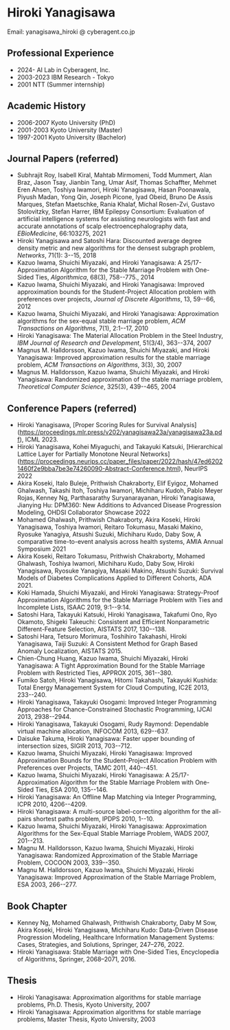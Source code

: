 # Hiroki Yanagisawa

Email: yanagisawa_hiroki @ cyberagent.co.jp

## Professional Experience
+ 2024- AI Lab in Cyberagent, Inc.
+ 2003-2023 IBM Research - Tokyo
+ 2001 NTT (Summer internship)

## Academic History
+ 2006-2007 Kyoto University (PhD)
+ 2001-2003 Kyoto University (Master)
+ 1997-2001 Kyoto University (Bachelor)

## Journal Papers (referred)

+ Subhrajit Roy, Isabell Kiral, Mahtab Mirmomeni, Todd Mummert, Alan Braz, Jason Tsay, Jianbin Tang, Umar Asif, Thomas Schaffter, Mehmet Eren Ahsen, Toshiya Iwamori, Hiroki Yanagisawa, Hasan Poonawala, Piyush Madan, Yong Qin, Joseph Picone, Iyad Obeid, Bruno De Assis Marques, Stefan Maetschke, Rania Khalaf, Michal Rosen-Zvi, Gustavo Stolovitzky, Stefan Harrer, IBM Epilepsy Consortium: Evaluation of artificial intelligence systems for assisting neurologists with fast and accurate annotations of scalp electroencephalography data, *EBioMedicine*, 66:103275, 2021
+ Hiroki Yanagisawa and Satoshi Hara: Discounted average degree density metric and new algorithms for the densest subgraph problem, *Networks*, 71(1): 3--15, 2018
+ Kazuo Iwama, Shuichi Miyazaki, and Hiroki Yanagisawa: A 25/17-Approximation Algorithm for the Stable Marriage Problem with One-Sided Ties, *Algorithmica*, 68(3), 758--775., 2014
+ Kazuo Iwama, Shuichi Miyazaki, and Hiroki Yanagisawa: Improved approximation bounds for the Student-Project Allocation problem with preferences over projects, *Journal of Discrete Algorithms*, 13, 59--66, 2012
+ Kazuo Iwama, Shuichi Miyazaki, and Hiroki Yanagisawa: Approximation algorithms for the sex-equal stable marriage problem, *ACM Transactions on Algorithms*, 7(1), 2:1--17, 2010
+ Hiroki Yanagisawa: The Material Allocation Problem in the Steel Industry, *IBM Journal of Research and Development*, 51(3/4), 363--374, 2007
+ Magnus M. Halldorsson, Kazuo Iwama, Shuichi Miyazaki, and Hiroki Yanagisawa: Improved approximation results for the stable marriage problem, *ACM Transactions on Algorithms*, 3(3), 30, 2007
+ Magnus M. Halldorsson, Kazuo Iwama, Shuichi Miyazaki, and Hiroki Yanagisawa: Randomized approximation of the stable marriage problem, *Theoretical Computer Science*, 325(3), 439--465, 2004

## Conference Papers (referred)
+ Hiroki Yanagisawa, [Proper Scoring Rules for Survival Analysis] (https://proceedings.mlr.press/v202/yanagisawa23a/yanagisawa23a.pdf), ICML 2023.
+ Hiroki Yanagisawa, Kohei Miyaguchi, and Takayuki Katsuki, [Hierarchical Lattice Layer for Partially Monotone Neural Networks] (https://proceedings.neurips.cc/paper_files/paper/2022/hash/47ed62021460f2e9bba7be3e74260090-Abstract-Conference.html), NeurIPS 2022
+ Akira Koseki, Italo Buleje, Prithwish Chakraborty, Elif Eyigoz, Mohamed Ghalwash, Takashi Itoh, Toshiya Iwamori, Michiharu Kudoh, Pablo Meyer Rojas, Kenney Ng, Parthasarathy Suryanarayanan, Hiroki Yanagisawa, Jianying Hu: DPM360: New Additions to Advanced Disease Progression Modeling, OHDSI Collaborator Showcase 2022
+ Mohamed Ghalwash, Prithwish Chakraborty, Akira Koseki, Hiroki Yanagisawa, Toshiya Iwamori, Reitaro Tokumasu, Masaki Makino, Ryosuke Yanagiya, Atsushi Suzuki, Michiharu Kudo, Daby Sow, A comparative time-to-event analysis across health systems, AMIA Annual Symposium 2021
+ Akira Koseki, Reitaro Tokumasu, Prithwish Chakraborty, Mohamed Ghalwash, Toshiya Iwamori, Michiharu Kudo, Daby Sow, Hiroki Yanagisawa, Ryosuke Yanagiya, Masaki Makino, Atsushi Suzuki: Survival Models of Diabetes Complications Applied to Different Cohorts, ADA 2021.
+ Koki Hamada, Shuichi Miyazaki, and Hiroki Yanagisawa: Strategy-Proof Approximation Algorithms for the Stable Marriage Problem with Ties and Incomplete Lists, ISAAC 2019, 9:1--9:14.
+ Satoshi Hara, Takayuki Katsuki, Hiroki Yanagisawa, Takafumi Ono, Ryo Okamoto, Shigeki Takeuchi: Consistent and Efficient Nonparametric Different-Feature Selection, AISTATS 2017, 130--138.
+ Satoshi Hara, Tetsuro Morimura, Toshihiro Takahashi, Hiroki Yanagisawa, Taiji Suzuki: A Consistent Method for Graph Based Anomaly Localization, AISTATS 2015.
+ Chien-Chung Huang, Kazuo Iwama, Shuichi Miyazaki, Hiroki Yanagisawa: A Tight Approximation Bound for the Stable Marriage Problem with Restricted Ties, APPROX 2015, 361--380.
+ Fumiko Satoh, Hiroki Yanagisawa, Hitomi Takahashi, Takayuki Kushida: Total Energy Management System for Cloud Computing, IC2E 2013, 233--240.
+ Hiroki Yanagisawa, Takayuki Osogami: Improved Integer Programming Approaches for Chance-Constrained Stochastic Programming, IJCAI 2013, 2938--2944.
+ Hiroki Yanagisawa, Takayuki Osogami, Rudy Raymond: Dependable virtual machine allocation, INFOCOM 2013,  629--637.
+ Daisuke Takuma, Hiroki Yanagisawa: Faster upper bounding of intersection sizes, SIGIR 2013, 703--712.
+ Kazuo Iwama, Shuichi Miyazaki, Hiroki Yanagisawa: Improved Approximation Bounds for the Student-Project Allocation Problem with Preferences over Projects, TAMC 2011, 440--451.
+ Kazuo Iwama, Shuichi Miyazaki, Hiroki Yanagisawa: A 25/17-Approximation Algorithm for the Stable Marriage Problem with One-Sided Ties, ESA 2010, 135--146.
+ Hiroki Yanagisawa: An Offline Map Matching via Integer Programming, ICPR 2010, 4206--4209.
+ Hiroki Yanagisawa: A multi-source label-correcting algorithm for the all-pairs shortest paths problem, IPDPS 2010, 1--10.
+ Kazuo Iwama, Shuichi Miyazaki, Hiroki Yanagisawa: Approximation Algorithms for the Sex-Equal Stable Marriage Problem, WADS 2007, 201--213.
+ Magnu M. Halldorsson, Kazuo Iwama, Shuichi Miyazaki, Hiroki Yanagisawa: Randomized Approximation of the Stable Marriage Problem, COCOON 2003, 339--350.
+ Magnu M. Halldorsson, Kazuo Iwama, Shuichi Miyazaki, Hiroki Yanagisawa: Improved Approximation of the Stable Marriage Problem, ESA 2003, 266--277.

## Book Chapter

+ Kenney Ng, Mohamed Ghalwash, Prithwish Chakraborty, Daby M Sow, Akira Koseki, Hiroki Yanagisawa, Michiharu Kudo: Data-Driven Disease Progression Modeling, Healthcare Information Management Systems: Cases, Strategies, and Solutions, Springer, 247–276, 2022.
+ Hiroki Yanagisawa: Stable Marriage with One-Sided Ties, Encyclopedia of Algorithms, Springer, 2068–2071, 2016.

## Thesis
+ Hiroki Yanagisawa: Approximation algorithms for stable marriage problems, Ph.D. Thesis, Kyoto University, 2007
+ Hiroki Yanagisawa: Approximation algorithms for stable marriage problems, Master Thesis, Kyoto University, 2003
